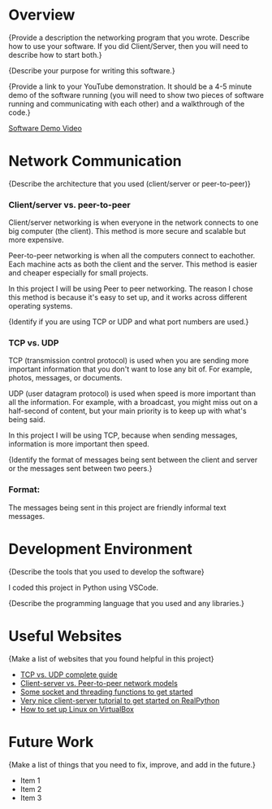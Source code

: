 # Overview

{Provide a description the networking program that you wrote. Describe how to use your software.  If you did Client/Server, then you will need to describe how to start both.}

{Describe your purpose for writing this software.}

{Provide a link to your YouTube demonstration.  It should be a 4-5 minute demo of the software running (you will need to show two pieces of software running and communicating with each other) and a walkthrough of the code.}

[Software Demo Video](http://youtube.link.goes.here)

# Network Communication

{Describe the architecture that you used (client/server or peer-to-peer)}

### Client/server vs. peer-to-peer

Client/server networking is when everyone in the network connects to one big computer (the client). This method is more secure and scalable but more expensive.

Peer-to-peer networking is when all the computers connect to eachother. Each machine acts as both the client and the server. This method is easier and cheaper especially for small projects.

In this project I will be using Peer to peer networking. The reason I chose this method is because it's easy to set up, and it works across different operating systems.

{Identify if you are using TCP or UDP and what port numbers are used.}

### TCP vs. UDP

TCP (transmission control protocol) is used when you are sending more important information that you don't want to lose any bit of. For example, photos, messages, or documents.

UDP (user datagram protocol) is used when speed is more important than all the information. For example, with a broadcast, you might miss out on a half-second of content, but your main priority is to keep up with what's being said. 

In this project I will be using TCP, because when sending messages, information is more important then speed. 

{Identify the format of messages being sent between the client and server or the messages sent between two peers.}

### Format:

The messages being sent in this project are friendly informal text messages. 

# Development Environment

{Describe the tools that you used to develop the software}

I coded this project in Python using VSCode. 

{Describe the programming language that you used and any libraries.}

# Useful Websites

{Make a list of websites that you found helpful in this project}
* [TCP vs. UDP complete guide](https://www.avast.com/c-tcp-vs-udp-difference)
* [Client-server vs. Peer-to-peer network models](https://www.networkstraining.com/peer-to-peer-vs-client-server-network/)
* [Some socket and threading functions to get started](https://medium.com/@luishrsoares/implementing-peer-to-peer-data-exchange-in-python-8e69513489af)
* [Very nice client-server tutorial to get started on RealPython](https://realpython.com/python-sockets/#echo-client-and-server)
* [How to set up Linux on VirtualBox](https://www.youtube.com/watch?v=rJ9ysibH768)

# Future Work

{Make a list of things that you need to fix, improve, and add in the future.}
* Item 1
* Item 2
* Item 3
